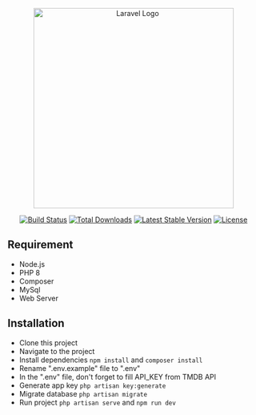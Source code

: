 <p align="center"><img src="https://raw.githubusercontent.com/laravel/art/master/logo-lockup/5%20SVG/2%20CMYK/1%20Full%20Color/laravel-logolockup-cmyk-red.svg" width="400" alt="Laravel Logo"></p>

<p align="center">
<a href="https://github.com/laravel/framework/actions"><img src="https://github.com/laravel/framework/workflows/tests/badge.svg" alt="Build Status"></a>
<a href="https://packagist.org/packages/laravel/framework"><img src="https://img.shields.io/packagist/dt/laravel/framework" alt="Total Downloads"></a>
<a href="https://packagist.org/packages/laravel/framework"><img src="https://img.shields.io/packagist/v/laravel/framework" alt="Latest Stable Version"></a>
<a href="https://packagist.org/packages/laravel/framework"><img src="https://img.shields.io/packagist/l/laravel/framework" alt="License"></a>
</p>

## Requirement

- Node.js
- PHP 8
- Composer
- MySql
- Web Server

## Installation

- Clone this project
- Navigate to the project
- Install dependencies `npm install` and `composer install`
- Rename ".env.example" file to ".env"
- In the ".env" file, don't forget to fill API_KEY from TMDB API
- Generate app key `php artisan key:generate`
- Migrate database `php artisan migrate`
- Run project `php artisan serve` and `npm run dev`  
